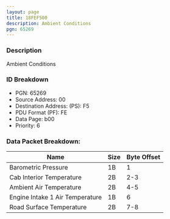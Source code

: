 ```yaml
---
layout: page
title: 18FEF500
description: Ambient Conditions
pgn: 65269
---
```


### Description

Ambient Conditions

### ID Breakdown
* PGN: 65269
* Source Address: 00
* Destination Address: (PS): F5
* PDU Format (PF): FE
* Data Page: b00
* Priority: 6

### Data Packet Breakdown:

| Name | Size | Byte Offset |
| ---- | ---- | ----------- |
| Barometric Pressure | 1B | 1 |
| Cab Interior Temperature | 2B | 2-3 |
| Ambient Air Temperature | 2B | 4-5 |
| Engine Intake 1 Air Temperature | 1B | 6 |
| Road Surface Temperature | 2B | 7-8 |
